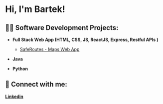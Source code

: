 <h1>Hi, I'm Bartek! </h1>

<h2>👨‍💻 Software Development Projects:</h2>

- <b>Full Stack Web App (HTML, CSS, JS, ReactJS, Express, Restful APIs )</b>
  - [SafeRoutes - Maps Web App](##) <b><i></b></i>

- <b>Java</b>

- <b>Python</b>
  


## 🤳 Connect with me:
[**Linkedin**](https://www.linkedin.com/in/bartek-fraczek-868953259/)





